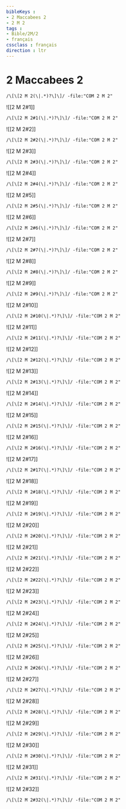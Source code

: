 ```yaml
---
bibleKeys : 
- 2 Maccabees 2
- 2 M 2
tags : 
- Bible/2M/2
- français
cssclass : français
direction : ltr
---
```


# 2 Maccabees 2

```query
/\[\[2 M 2(\|.*)?\]\]/ -file:"COM 2 M 2"
```



![[2 M 2#1]]

```query
/\[\[2 M 2#1(\|.*)?\]\]/ -file:"COM 2 M 2"
```

![[2 M 2#2]]

```query
/\[\[2 M 2#2(\|.*)?\]\]/ -file:"COM 2 M 2"
```

![[2 M 2#3]]

```query
/\[\[2 M 2#3(\|.*)?\]\]/ -file:"COM 2 M 2"
```

![[2 M 2#4]]

```query
/\[\[2 M 2#4(\|.*)?\]\]/ -file:"COM 2 M 2"
```

![[2 M 2#5]]

```query
/\[\[2 M 2#5(\|.*)?\]\]/ -file:"COM 2 M 2"
```

![[2 M 2#6]]

```query
/\[\[2 M 2#6(\|.*)?\]\]/ -file:"COM 2 M 2"
```

![[2 M 2#7]]

```query
/\[\[2 M 2#7(\|.*)?\]\]/ -file:"COM 2 M 2"
```

![[2 M 2#8]]

```query
/\[\[2 M 2#8(\|.*)?\]\]/ -file:"COM 2 M 2"
```

![[2 M 2#9]]

```query
/\[\[2 M 2#9(\|.*)?\]\]/ -file:"COM 2 M 2"
```

![[2 M 2#10]]

```query
/\[\[2 M 2#10(\|.*)?\]\]/ -file:"COM 2 M 2"
```

![[2 M 2#11]]

```query
/\[\[2 M 2#11(\|.*)?\]\]/ -file:"COM 2 M 2"
```

![[2 M 2#12]]

```query
/\[\[2 M 2#12(\|.*)?\]\]/ -file:"COM 2 M 2"
```

![[2 M 2#13]]

```query
/\[\[2 M 2#13(\|.*)?\]\]/ -file:"COM 2 M 2"
```

![[2 M 2#14]]

```query
/\[\[2 M 2#14(\|.*)?\]\]/ -file:"COM 2 M 2"
```

![[2 M 2#15]]

```query
/\[\[2 M 2#15(\|.*)?\]\]/ -file:"COM 2 M 2"
```

![[2 M 2#16]]

```query
/\[\[2 M 2#16(\|.*)?\]\]/ -file:"COM 2 M 2"
```

![[2 M 2#17]]

```query
/\[\[2 M 2#17(\|.*)?\]\]/ -file:"COM 2 M 2"
```

![[2 M 2#18]]

```query
/\[\[2 M 2#18(\|.*)?\]\]/ -file:"COM 2 M 2"
```

![[2 M 2#19]]

```query
/\[\[2 M 2#19(\|.*)?\]\]/ -file:"COM 2 M 2"
```

![[2 M 2#20]]

```query
/\[\[2 M 2#20(\|.*)?\]\]/ -file:"COM 2 M 2"
```

![[2 M 2#21]]

```query
/\[\[2 M 2#21(\|.*)?\]\]/ -file:"COM 2 M 2"
```

![[2 M 2#22]]

```query
/\[\[2 M 2#22(\|.*)?\]\]/ -file:"COM 2 M 2"
```

![[2 M 2#23]]

```query
/\[\[2 M 2#23(\|.*)?\]\]/ -file:"COM 2 M 2"
```

![[2 M 2#24]]

```query
/\[\[2 M 2#24(\|.*)?\]\]/ -file:"COM 2 M 2"
```

![[2 M 2#25]]

```query
/\[\[2 M 2#25(\|.*)?\]\]/ -file:"COM 2 M 2"
```

![[2 M 2#26]]

```query
/\[\[2 M 2#26(\|.*)?\]\]/ -file:"COM 2 M 2"
```

![[2 M 2#27]]

```query
/\[\[2 M 2#27(\|.*)?\]\]/ -file:"COM 2 M 2"
```

![[2 M 2#28]]

```query
/\[\[2 M 2#28(\|.*)?\]\]/ -file:"COM 2 M 2"
```

![[2 M 2#29]]

```query
/\[\[2 M 2#29(\|.*)?\]\]/ -file:"COM 2 M 2"
```

![[2 M 2#30]]

```query
/\[\[2 M 2#30(\|.*)?\]\]/ -file:"COM 2 M 2"
```

![[2 M 2#31]]

```query
/\[\[2 M 2#31(\|.*)?\]\]/ -file:"COM 2 M 2"
```

![[2 M 2#32]]

```query
/\[\[2 M 2#32(\|.*)?\]\]/ -file:"COM 2 M 2"
```

